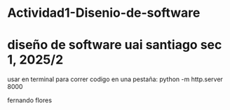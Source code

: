 # Actividad1-Disenio-de-software
# diseño de software uai santiago sec 1, 2025/2

usar en terminal para correr codigo en una pestaña:
python -m http.server 8000


fernando flores

